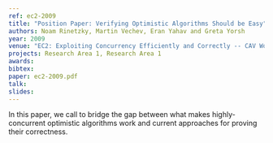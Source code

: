 ```yaml
---
ref: ec2-2009
title: "Position Paper: Verifying Optimistic Algorithms Should be Easy"
authors: Noam Rinetzky, Martin Vechev, Eran Yahav and Greta Yorsh
year: 2009
venue: "EC2: Exploiting Concurrency Efficiently and Correctly -- CAV Workshop"
projects: Research Area 1, Research Area 1
awards: 
bibtex: 
paper: ec2-2009.pdf
talk: 
slides: 
---
```


In this paper, we call to bridge the gap between what makes highly-concurrent optimistic algorithms work
and current approaches for proving their correctness.